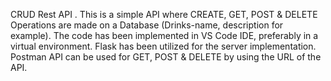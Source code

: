 CRUD Rest API . 
This is a simple API where CREATE, GET, POST & DELETE Operations are made on a Database (Drinks-name, description for example). 
The code has been implemented in VS Code IDE, preferably in a virtual environment.
Flask has been utilized for the server implementation.
Postman API can be used for GET, POST & DELETE by using the URL of the API.
